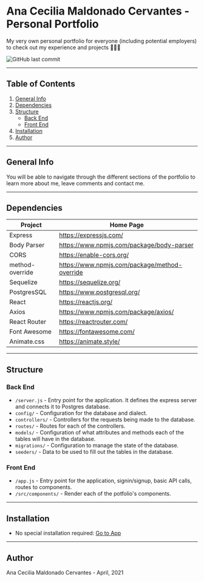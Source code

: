 # Ana Cecilia Maldonado Cervantes - Personal Portfolio

My very own personal portfolio for everyone (including potential employers) to check out my experience and projects 👩🏻‍💻

![GitHub last commit](https://img.shields.io/github/last-commit/anacem1977/new-portfolio?style=plastic)

</div>

---

## Table of Contents
1. [General Info](#general-info)
4. [Dependencies](#dependencies)
5. [Structure](#structure)
    + [Back End](#back-end)
    + [Front End](#front-end)
6. [Installation](#installation)
7. [Author](#author)

---

## General Info
You will be able to navigate through the different sections of the portfolio to learn more about me, leave comments and contact me. 

 ---

## Dependencies
| Project      | Home Page                                    |
|--------------|----------------------------------------------|
| Express      | <https://expressjs.com/>                     |
| Body Parser      | <https://www.npmjs.com/package/body-parser>                     |
| CORS      | <https://enable-cors.org/>                     |
| method-override      | <https://www.npmjs.com/package/method-override>                     |
| Sequelize      | <https://sequelize.org/>                     |
| PostgresSQL     | <https://www.postgresql.org/>                     |
| React        | <https://reactjs.org/>                       |
| Axios       | <https://www.npmjs.com/package/axios/>                |
| React Router  | <https://reactrouter.com/> |                   |
| Font Awesome         | <https://fontawesome.com/>                        |
| Animate.css         | <https://animate.style/>                        |

---

## Structure
### Back End

- `/server.js` - Entry point for the application. It defines the express server and connects it to Postgres database.
- `config/` - Configuration for the database and dialect.
- `controllers/` - Controllers for the requests being made to the database.
- `routes/` - Routes for each of the controllers.
- `models/` - Configuration of what attributes and methods each of the tables will have in the database.
- `migrations/` - Configuration to manage the state of the database.
- `seeders/` - Data to be used to fill out the tables in the database.


### Front End
- `/app.js` - Entry point for the application, signin/signup, basic API calls, routes to components.
- `/src/components/` - Render each of the potfolio's components.

---

## Installation
+ No special installation required: [Go to App](http://ana-cecilia-maldonado-portfolio.surge.sh)

---

## Author
Ana Cecilia Maldonado Cervantes - April, 2021